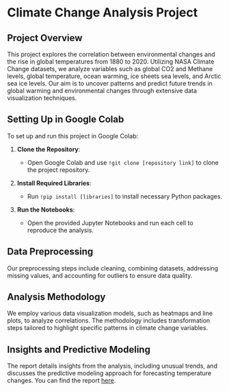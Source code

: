 # Climate Change Analysis Project

## Project Overview
This project explores the correlation between environmental changes and the rise in global temperatures from 1880 to 2020. Utilizing NASA Climate Change datasets, we analyze variables such as global CO2 and Methane levels, global temperature, ocean warming, ice sheets sea levels, and Arctic sea ice levels. Our aim is to uncover patterns and predict future trends in global warming and environmental changes through extensive data visualization techniques.

## Setting Up in Google Colab
To set up and run this project in Google Colab:

1. **Clone the Repository**:
   - Open Google Colab and use `!git clone [repository link]` to clone the project repository.

2. **Install Required Libraries**:
   - Run `!pip install [libraries]` to install necessary Python packages.

3. **Run the Notebooks**:
   - Open the provided Jupyter Notebooks and run each cell to reproduce the analysis.

## Data Preprocessing
Our preprocessing steps include cleaning, combining datasets, addressing missing values, and accounting for outliers to ensure data quality.

## Analysis Methodology
We employ various data visualization models, such as heatmaps and line plots, to analyze correlations. The methodology includes transformation steps tailored to highlight specific patterns in climate change variables.

## Insights and Predictive Modeling
The report details insights from the analysis, including unusual trends, and discusses the predictive modeling approach for forecasting temperature changes. You can find the report [here](https://github.com/megnaanand/climate-change-analysis/files/14826394/ECE_225A_Final_Project.2.pdf).
